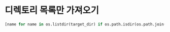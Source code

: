 # 디렉토리 목록만 가져오기

```python
[name for name in os.listdir(target_dir) if os.path.isdir(os.path.join(target_dir, name))]
```

